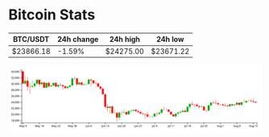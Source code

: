 # Bitcoin Stats

BTC/USDT|24h change|24h high|24h low|
|---|---|---|---|
|$23866.18|-1.59%|$24275.00|$23671.22|

<img src="./chart.svg">
